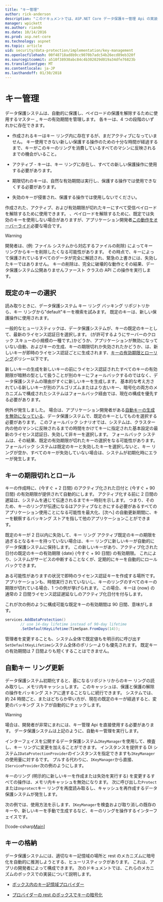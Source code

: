 ```yaml
---
title: "キー管理"
author: rick-anderson
description: "このドキュメントでは、ASP.NET Core データ保護キー管理 Api の実装の詳細について説明します。"
manager: wpickett
ms.author: riande
ms.date: 10/14/2016
ms.prod: asp.net-core
ms.technology: aspnet
ms.topic: article
uid: security/data-protection/implementation/key-management
ms.openlocfilehash: 00f48718ad8b9cc9070b7adc54b26ecd89eb320f
ms.sourcegitcommit: a510f38930abc84c4b302029d019a34dfe76823b
ms.translationtype: MT
ms.contentlocale: ja-JP
ms.lasthandoff: 01/30/2018
---
```

# <a name="key-management"></a>キー管理

<a name="data-protection-implementation-key-management"></a>

データ保護システムは、自動的に保護し、ペイロードの保護を解除するために使用するマスター _ キーの有効期間を管理します。 各キーは、4 つの段階のいずれかに存在できます。

* 作成されるキーはキー リング内に存在するが、まだアクティブになっていません。 キー使用できない新しい保護する操作のための十分な時間が経過するまで、キーがこのキーのリングを消費しているすべてのマシンに反映されるまでの機会がいること。

* アクティブ - キーは、キー リングに存在し、すべての新しい保護操作に使用する必要があります。

* 期限切れのキーは、自然な有効期間は実行し、保護する操作では使用できなくする必要があります。

* 失効のキーが侵害され、保護する操作では使用しないでください。

作成された、アクティブ、および有効期限が切れたキーにすべて受信ペイロードを解除するために使用できます。 、ペイロードを解除するために、既定では失効のキーを使用しない場合がありますが、アプリケーション開発者[この動作をオーバーライド](../consumer-apis/dangerous-unprotect.md#data-protection-consumer-apis-dangerous-unprotect)必要な場合です。

>[!WARNING]
> 開発者は、(例: ファイル システムから対応するファイルの削除) によってキー リングからキーを削除したくなる可能性があります。 その時点で、キーによって保護されているすべてのデータが完全に解読され、緊急の上書きには、失効したキーではありません。 キーの削除は、完全に破壊的な動作とその結果、データ保護システム公開ありませんファースト クラスの API この操作を実行します。

## <a name="default-key-selection"></a>既定のキーの選択

読み取りときに、データ保護システム キー リング バッキング リポジトリから、キー リングから"default"キーを検索を試みます。 既定のキーは、新しい保護操作に使用されます。

一般的なヒューリスティックは、データ保護システムが、キーの既定のキーとして、最新のライセンス認証日を選択します。 (が許可するようにサーバーのクロック スキューの小規模の一種です。)かどうか、アプリケーションが無効になっていない自動、およびキーの生成、キーの期限切れか失効されたかどうか、は、新しいキーが即時のライセンス認証ごとに生成されます、[キーの有効期限とローリング](xref:security/data-protection/implementation/key-management#data-protection-implementation-key-management-expiration)ポリシー以下です。

新しいキーの生成を新しいキーの前にライセンス認証されたすべてのキーの有効期限が暗黙の型として扱うことが別のキーにフォールバックするのではなく、データ保護システムの理由がすぐに新しいキーを生成します。 基本的な考え方されている新しいキーが別のアルゴリズムまたはより古いキー、暗号化の両方のメカニズムで構成されたシステムはフォールバック経由では、現在の構成を優先する必要があります。

例外が発生しました。 場合は、アプリケーション開発者がある[自動キーの生成を無効になっている](xref:security/data-protection/configuration/overview#disableautomatickeygeneration)、データ保護システムで、既定のキーとしてものを選択する必要があります。 このフォールバック シナリオでは、システムは、クラスター内の他のマシンに反映されるまでの時間をかけてキーに指定された基本設定の最新のライセンス認証日、失効して非キーを選択します。 フォールバック システムは、その結果、既定の有効期限が切れたキーの選択をなる可能性があります。 フォールバック システムは既定のキーと失効したキーを選択しないと、キー リングが空か、すべてのキーが失効していない場合は、システムが初期化時にエラーが発生します。

<a name="data-protection-implementation-key-management-expiration"></a>

## <a name="key-expiration-and-rolling"></a>キーの期限切れとロール

キーの作成時に、{今すぐ + 2 日間} のアクティブ化された日付と {今すぐ + 90 日間} の有効期限が提供されて自動的にします。 アクティブ化する前に 2 日間の遅延は、システムを通じて伝達されるまでキー時刻を示します。 つまり、そのため、キーのリングが伝達になるはアクティブなときにする必要があるすべてのアプリケーション使用ことになる可能性を最大化、[次へ] の自動更新期間に、キーを観察するバッキング ストアを指して他のアプリケーションことができます。

既定のキーが 2 日以内に失効して、キー リング アクティブ既定のキーの期限を過ぎるとなるキーを持っていない場合は、キー リングに新しいキーが自動的にデータ保護システムに保持します。 この新しいキーがあり、アクティブ化された日付の既定のキーの有効期限 {date} {今すぐ + 90 日間} の有効期限。 これにより、システムがサービスの中断することなくが、定期的にキーを自動的にロールバックできます。

ある可能性がありますの状況で即時のライセンス認証キーを作成する場所です。 アプリケーションも、時間実行されていないし、キーのリングのすべてのキーの期限が切れている場合、1 つの例が挙げられます。 この場合、キーは {now} の通常の 2 日間ライセンス認証遅延なしのアクティブ化日付を付与します。

これが次の例のように構成可能な既定キーの有効期間は 90 日間、意味がします。

```csharp
services.AddDataProtection()
       // use 14-day lifetime instead of 90-day lifetime
       .SetDefaultKeyLifetime(TimeSpan.FromDays(14));
```

管理者を変更することも、システム全体で既定値もを明示的に呼び出す`SetDefaultKeyLifetime`システム全体のポリシーよりも優先されます。 既定キーの有効期間は 7 日間よりも短くすることはできません。

## <a name="automatic-key-ring-refresh"></a>自動キー リング更新

データ保護システム初期化すると、基になるリポジトリからのキー リングの読み取りし、メモリ内キャッシュします。 このキャッシュは、保護と保護の解除の操作をバッキング ストアに達することなしに続行できます。 システムでは、約 24 時間ごと、またはどちらか早い方が、現在の既定のキーが経過すると、変更のバッキング ストアが自動的にチェックします。

>[!WARNING]
> 場合は、開発者が非常にまれには、キー管理 Api を直接使用する必要があります。 データ保護システムは上記のように、自動キー管理を実行します。

インターフェイスを公開するデータ保護システム`IKeyManager`を使用して、検査し、キー リングに変更を加えることができます。 インスタンスを提供する DI システム`IDataProtectionProvider`のインスタンスを指定できますも`IKeyManager`の使用量に対するです。 プルする代わりに、`IKeyManager`から直接、`IServiceProvider`次の例のようにします。

キーのリング (明示的に新しいキーを作成または失効を実行する) を変更するすべての操作は、メモリ内キャッシュを無効になります。 次に呼び出した`Protect`または`Unprotect`キー リングを再度読み取るし、キャッシュを再作成するデータ保護システムが発生します。

次の例では、使用方法を示します、`IKeyManager`を検査および取り消しの既存のキーや、新しいキーを手動で生成するなど、キーのリングを操作するインターフェイスです。

[!code-csharp[Main](key-management/samples/key-management.cs)]

## <a name="key-storage"></a>キーの格納

データ保護システムには、適切なキー記憶域の場所と rest のメカニズムに暗号化を自動的に推測しようとする、ヒューリスティックがあります。 これは、アプリの開発者によって構成できます。 次のドキュメントでは、これらのメカニズムのボックスでの実装について説明します。

* [ボックス内のキー記憶域プロバイダー](key-storage-providers.md#data-protection-implementation-key-storage-providers)

* [プロバイダーの rest のボックスでキーの暗号化](key-encryption-at-rest.md#data-protection-implementation-key-encryption-at-rest-providers)
